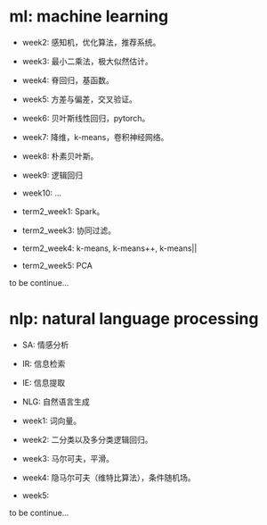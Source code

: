 # ml: machine learning

* week2: 感知机，优化算法，推荐系统。
* week3: 最小二乘法，极大似然估计。
* week4: 脊回归，基函数。
* week5: 方差与偏差，交叉验证。
* week6: 贝叶斯线性回归，pytorch。
* week7: 降维，k-means，卷积神经网络。
* week8: 朴素贝叶斯。
* week9: 逻辑回归
* week10: ...

* term2_week1: Spark。
* term2_week3: 协同过滤。
* term2_week4: k-means, k-means++, k-means||
* term2_week5: PCA

to be continue...

# nlp: natural language processing

* SA: 情感分析
* IR: 信息检索
* IE: 信息提取
* NLG: 自然语言生成

* week1: 词向量。
* week2: 二分类以及多分类逻辑回归。
* week3: 马尔可夫，平滑。
* week4: 隐马尔可夫（维特比算法），条件随机场。
* week5: 

to be continue...
